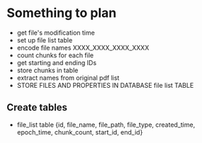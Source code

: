 # Something to plan

- get file's modification time
- set up file list table
- encode file names XXXX_XXXX_XXXX_XXXX
- count chunks for each file
- get starting and ending IDs
- store chunks in table
- extract names from original pdf list
- STORE FILES AND PROPERTIES IN DATABASE file list TABLE

## Create tables
- file_list table {id, file_name, file_path, file_type, created_time, epoch_time, chunk_count, start_id, end_id}
